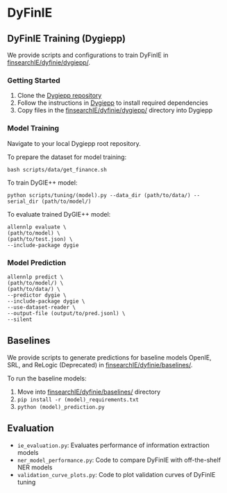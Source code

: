 # DyFinIE
## DyFinIE Training (Dygiepp)
We provide scripts and configurations to train DyFinIE in [finsearchIE/dyfinie/dygiepp/](https://github.com/ValaryLim/finsearchIE/tree/main/dyfinie/dygiepp/).

### Getting Started
1. Clone the [Dygiepp repository](https://github.com/dwadden/dygiepp)
2. Follow the instructions in [Dygiepp](https://github.com/dwadden/dygiepp) to install required dependencies
3. Copy files in the [finsearchIE/dyfinie/dygiepp/](https://github.com/ValaryLim/finsearchIE/tree/main/dyfinie/dygiepp/) directory into Dygiepp

### Model Training
Navigate to your local Dygiepp root repository.

To prepare the dataset for model training:
```
bash scripts/data/get_finance.sh 
```

To train DyGIE++ model:
```
python scripts/tuning/(model).py --data_dir (path/to/data/) --serial_dir (path/to/model/)
```

To evaluate trained DyGIE++ model: 
```
allennlp evaluate \ 
(path/to/model) \ 
(path/to/test.json) \ 
--include-package dygie 
```

### Model Prediction
```
allennlp predict \ 
(path/to/model/) \ 
(path/to/data/) \ 
--predictor dygie \ 
--include-package dygie \ 
--use-dataset-reader \ 
--output-file (output/to/pred.jsonl) \ 
--silent 
```

## Baselines
We provide scripts to generate predictions for baseline models OpenIE, SRL, and ReLogic (Deprecated) in [finsearchIE/dyfinie/baselines/](https://github.com/ValaryLim/finsearchIE/tree/main/dyfinie/baselines/). 

To run the baseline models:
1. Move into [finsearchIE/dyfinie/baselines/](https://github.com/ValaryLim/finsearchIE/tree/main/dyfinie/baselines/) directory
2. `pip install -r (model)_requirements.txt`
3. `python (model)_prediction.py`

## Evaluation
- `ie_evaluation.py`: Evaluates performance of information extraction models
- `ner_model_performance.py`: Code to compare DyFinIE with off-the-shelf NER models
- `validation_curve_plots.py`: Code to plot validation curves of DyFinIE tuning 